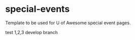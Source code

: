 special-events
==============

Template to be used for U of Awesome special event pages.

test 1,2,3 develop branch